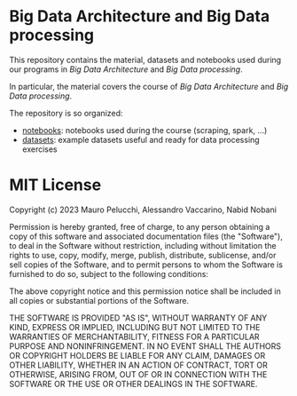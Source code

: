 # Big Data Architecture and Big Data processing

This repository contains the material, datasets and notebooks used during our programs in *Big Data Architecture* and *Big Data processing*.

In particular, the material covers the course of *Big Data Architecture* and *Big Data processing*.

The repository is so organized:
- [notebooks](https://github.com/mauropelucchi/bigdata/tree/main/notebooks): notebooks used during the course (scraping, spark, ...)
- [datasets](https://github.com/mauropelucchi/bigdata/tree/main/datasets): example datasets useful and ready for data processing exercises


# MIT License

Copyright (c) 2023 Mauro Pelucchi, Alessandro Vaccarino, Nabid Nobani

Permission is hereby granted, free of charge, to any person obtaining a copy
of this software and associated documentation files (the "Software"), to deal
in the Software without restriction, including without limitation the rights
to use, copy, modify, merge, publish, distribute, sublicense, and/or sell
copies of the Software, and to permit persons to whom the Software is
furnished to do so, subject to the following conditions:

The above copyright notice and this permission notice shall be included in all
copies or substantial portions of the Software.

THE SOFTWARE IS PROVIDED "AS IS", WITHOUT WARRANTY OF ANY KIND, EXPRESS OR
IMPLIED, INCLUDING BUT NOT LIMITED TO THE WARRANTIES OF MERCHANTABILITY,
FITNESS FOR A PARTICULAR PURPOSE AND NONINFRINGEMENT. IN NO EVENT SHALL THE
AUTHORS OR COPYRIGHT HOLDERS BE LIABLE FOR ANY CLAIM, DAMAGES OR OTHER
LIABILITY, WHETHER IN AN ACTION OF CONTRACT, TORT OR OTHERWISE, ARISING FROM,
OUT OF OR IN CONNECTION WITH THE SOFTWARE OR THE USE OR OTHER DEALINGS IN THE
SOFTWARE.
